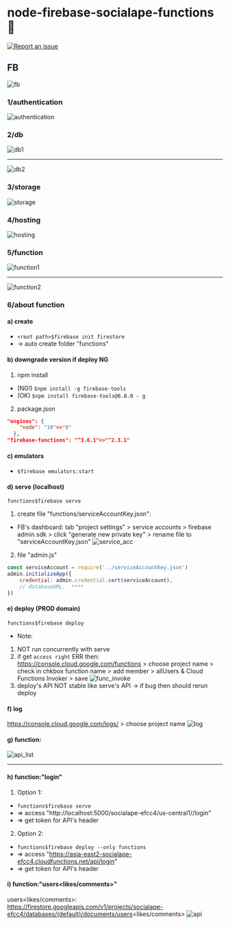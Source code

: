 # node-firebase-socialape-functions 🚀

[![Report an issue](https://img.shields.io/badge/Support-Issues-green)](https://github.com/tquangdo/node-firebase-socialape-functions/issues/new)

## FB
![fb](https://img.shields.io/badge/firebase-deployed-orange)
### 1/authentication
![authentication](authentication.png)
### 2/db
![db1](db1.png)
*********
![db2](db2.png)
### 3/storage
![storage](storage.png)
### 4/hosting
![hosting](hosting.png)
### 5/function
![function1](function1.png)
*********
![function2](function2.png)
### 6/about function
#### a) create
- `<root path>$firebase init firestore`
- -> auto create folder "functions"
#### b) downgrade version if deploy NG
1. npm install
- (NG!) `$npm install -g firebase-tools`
- (OK) `$npm install firebase-tools@6.8.0 - g`
2. package.json
```json
"engines": {
    "node": "10"=>"8"
  },
"firebase-functions": "^3.6.1"=>"^2.3.1"
```
#### c) emulators
- `$firebase emulators:start`
#### d) serve (localhost)
`functions$firebase serve`
1. create file "functions/serviceAccountKey.json":
- FB's dashboard: tab "project settings" > service accounts > firebase admin sdk > click "generate new private key" > rename file to "serviceAccountKey.json"
![service_acc](service_acc.png)
2. file "admin.js"
```js
const serviceAccount = require('../serviceAccountKey.json')
admin.initializeApp({
    credential: admin.credential.cert(serviceAccount),
    // databaseURL:  ****
})
```
#### e) deploy (PROD domain)
`functions$firebase deploy`
* Note:
1. NOT run concurrently with serve
2. if get `access right` ERR then: https://console.cloud.google.com/functions > choose project name > check in chkbox function name > add member > allUsers & Cloud Functions Invoker > save
![func_invoke](func_invoke.png)
3. deploy's API NOT stable like serve's API -> if bug then should rerun deploy
#### f) log
https://console.cloud.google.com/logs/ > choose project name
![log](log.png)
#### g) function:
![api_list](api_list.png)
*********
#### h) function:"login"
1. Option 1:
- `functions$firebase serve`
- => access "http://localhost:5000/socialape-efcc4/us-central1//login"
- => get token for API's header
2. Option 2:
- `functions$firebase deploy --only functions`
- => access "https://asia-east2-socialape-efcc4.cloudfunctions.net/api/login"
- => get token for API's header
#### i) function:"users<likes/comments>"
users<likes/comments>: https://firestore.googleapis.com/v1/projects/socialape-efcc4/databases/(default)/documents/users<likes/comments>
![api](api.png)
